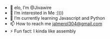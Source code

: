 - 👋 elo, I’m @Jivawire
- 👀 I’m interested in Me :))))
- 🌱 I’m currently learning Javascript and Python
- 📫 How to reach me jalmerol304@gmail.com
- ⚡ Fun fact: I kinda like assembly

<!---
Jivawire/Jivawire is a ✨ special ✨ repository because its `README.md` (this file) appears on your GitHub profile.
You can click the Preview link to take a look at your changes.
--->
